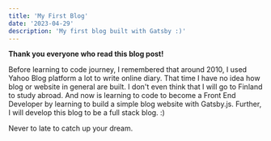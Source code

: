 ```yaml
---
title: 'My First Blog'
date: '2023-04-29'
description: 'My first blog built with Gatsby :)'
---
```


<strong>Thank you everyone who read this blog post!</strong>

Before learning to code journey, I remembered that around 2010, I used Yahoo Blog platform a lot to write online diary. That time I have no idea how blog or website in general are built. I don't even think that I will go to Finland to study abroad. 
And now is learning to code to become a Front End Developer by learning to build a simple blog website with Gatsby.js. Further, I will develop this blog to be a full stack blog. :)

Never to late to catch up your dream. 


